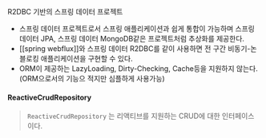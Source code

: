 R2DBC 기반의 스프링 데이터 프로젝트

- 스프링 데이터 프로젝트로서 스프링 애플리케이션과 쉽게 통합이 가능하며 스프링 데이터 JPA, 스프링 데이터 MongoDB같은 프로젝트처럼 추상화를 제공한다.
- [[spring webflux]]와 스프링 데이터 R2DBC를 같이 사용하면 전 구간 비동기-논블로킹 애플리케이션을 구현할 수 있다.
- ORM이 제공하는 LazyLoading, Dirty-Checking, Cache등을 지원하지 않는다.(ORM으로서의 기능으 적지만 심플하게 사용가능)


#### ReactiveCrudRepository
> `ReactiveCrudRepository` 는 리액티브를 지원하는 CRUD에 대한 인터페이스이다.
